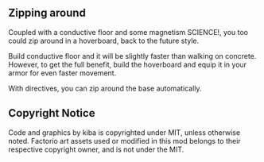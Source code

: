 
## Zipping around

Coupled with a conductive floor and some magnetism SCIENCE!, you too could zip around in a hoverboard, back to the future style.

Build conductive floor and it will be slightly faster than walking on concrete. However, to get the full benefit, build the hoverboard and equip it in your armor for even faster movement.

With directives, you can zip around the base automatically.

## Copyright Notice

Code and graphics by kiba is copyrighted under MIT, unless otherwise noted. Factorio art assets used or modified in this mod belongs to their respective copyright owner, and is not under the MIT.
